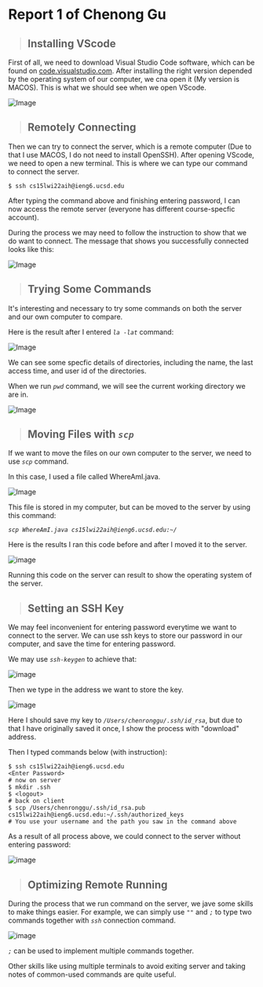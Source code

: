 # Report 1 of Chenong Gu
> ## Installing VScode

First of all, we need to download Visual Studio Code software, which can be found on [code.visualstudio.com](https://code.visualstudio.com/). After installing the right version depended by the operating system of our computer, we cna open it (My version is MACOS). This is what we should see when we open VScode. 

![Image](installingVScode.png) 


> ## Remotely Connecting

Then we can try to connect the server, which is a remote computer (Due to that I use MACOS, I do not need to install OpenSSH). 
After opening VScode, we need to open a new terminal. This is where we can type our command to connect the server.

`$ ssh cs15lwi22aih@ieng6.ucsd.edu`

After typing the command above and finishing entering password, I can now access the remote server (everyone has different course-specfic account). 

During the process we may need to follow the instruction to show that we do want to connect.
The message that shows you successfully connected looks like this:

![Image](connectserver.png)

> ## Trying Some Commands

It's interesting and necessary to try some commands on both the server and our own computer to compare. 

Here is the result after I entered  *`la -lat`* command:

![Image](command1.png)

We can see some specfic details of directories, including the name, the last access time, and user id of the directories. 

When we run *`pwd`* command, we will see the current working directory we are in.

![Image](command2.png)

> ## Moving Files with *`scp`*

If we want to move the files on our own computer to the server, we need to use *`scp`* command. 

In this case, I used a file called WhereAmI.java.

![Image](whereami.png)

This file is stored in my computer, but can be moved to the server by using this command:

*`scp WhereAmI.java cs15lwi22aih@ieng6.ucsd.edu:~/`*

Here is the results I ran this code before and after I moved it to the server. 

![image](scpprocess.png)

Running this code on the server can result to show the operating system of the server.

> ## Setting an SSH Key

We may feel inconvenient for entering password everytime we want to connect to the server. We can use ssh keys to store our password in our computer, and save the time for entering password.

We may use *`ssh-keygen`* to achieve that:

![image](sshkey1.png)

Then we type in the address we want to store the key.

![image](sshkey2.png)

Here I should save my key to *`/Users/chenronggu/.ssh/id_rsa`*, but due to that I have originally saved it once, I show the process with "download" address.

Then I typed commands below (with instruction):

```
$ ssh cs15lwi22aih@ieng6.ucsd.edu
<Enter Password>
# now on server
$ mkdir .ssh
$ <logout>
# back on client
$ scp /Users/chenronggu/.ssh/id_rsa.pub cs15lwi22aih@ieng6.ucsd.edu:~/.ssh/authorized_keys
# You use your username and the path you saw in the command above
```

As a result of all process above, we could connect to the server without entering password:

![image](sshkey3.png)

> ## Optimizing Remote Running

During the process that we run command on the server, we jave some skills to make things easier. For example, we can simply use *`""`* and *`;`* to type two commands together with *`ssh`* connection command.

![image](simplecomand.png)

*`;`* can be used to implement multiple commands together.

Other skills like using multiple terminals to avoid exiting server and taking notes of common-used commands are quite useful. 
